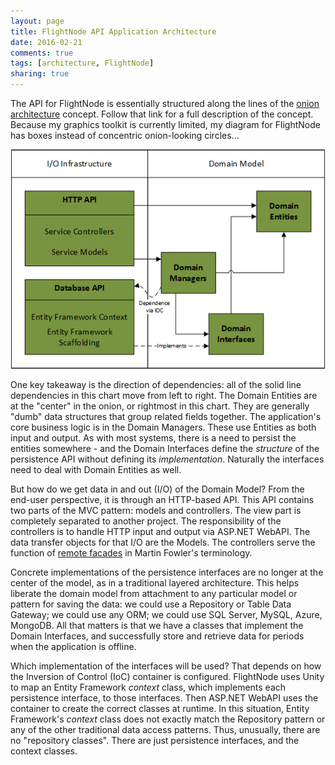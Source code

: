 ```yaml
---
layout: page
title: FlightNode API Application Architecture
date: 2016-02-21
comments: true
tags: [architecture, FlightNode]
sharing: true
---
```


The API for FlightNode is essentially structured along the lines of the 
[onion architecture](http://jeffreypalermo.com/blog/the-onion-architecture-part-1/) 
concept. Follow that link for a full description of the concept. Because my 
graphics toolkit is currently limited, my diagram for FlightNode has boxes 
instead of concentric onion-looking circles...

<div style="text-align: center; margin-bottom: 1em;">
<img src="/images/flightnode.onion.png">
</div>

One key takeaway is the direction of dependencies: all of the solid line
dependencies in this chart move from left to right. The Domain Entities
are at the "center" in the onion, or rightmost in this chart. They are
generally "dumb" data structures that group related fields together. The
application's core business logic is in the Domain Managers. These 
use Entities as both input and output. As with most systems, there is
a need to persist the entities somewhere - and the Domain Interfaces
define the _structure_ of the persistence API without defining
its _implementation_. Naturally the interfaces need to deal with Domain
Entities as well.

But how do we get data in and out (I/O) of the Domain Model? From the end-user
perspective, it is through an HTTP-based API. This API contains two parts
of the MVC pattern: models and controllers. The view part is completely 
separated to another project. The responsibility of the controllers 
is to handle HTTP input and output via ASP.NET WebAPI. The data transfer
objects for that I/O are the Models. The controllers serve the function
of [remote facades](http://martinfowler.com/eaaCatalog/remoteFacade.html) 
in Martin Fowler's terminology.

Concrete implementations of the persistence interfaces are no longer at 
the center of the model, as in a traditional layered architecture. This
helps liberate the domain model from attachment to any particular model
or pattern for saving the data: we could use a Repository or Table Data
Gateway; we could use any ORM; we could use SQL Server, MySQL, Azure, 
MongoDB. All that matters is that we have a classes that implement
the Domain Interfaces, and successfully store and retrieve data for
periods when the application is offline. 

Which implementation of the interfaces will be used? That depends on
how the Inversion of Control (IoC) container is configured. FlightNode
uses Unity to map an Entity Framework _context_ class, which implements
each persistence interface, to those interfaces. Then ASP.NET WebAPI 
uses the container to create the correct classes at runtime. In this 
situation, Entity Framework's _context_ class does not exactly match the
Repository pattern or any of the other traditional data access patterns.
Thus, unusually, there are no "repository classes". There are just persistence
interfaces, and the context classes.